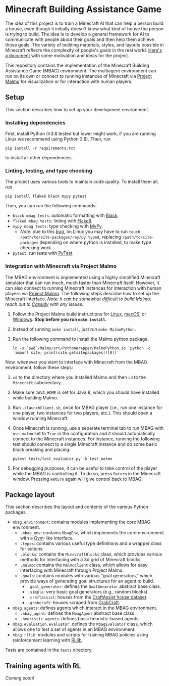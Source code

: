 # Minecraft Building Assistance Game

The idea of this project is to train a Minecraft AI that can help a person build a house, even though it initially doesn't know what kind of house the person is trying to build. The idea is to develop a general framework for AI to communicate with people about their goals and then help them achieve those goals. The variety of building materials, styles, and layouts possible in Minecraft reflects the complexity of people's goals in the real world. [Here's a document](https://docs.google.com/document/d/1OFFqyfHH55g8XXDsWV9ZyTasMjVPRFjqCEPsNhp6d9Y/edit?usp=sharing) with some motivation and ideas for the project.

This repository contains the implementation of the Minecraft Building Assistance Game (MBAG) environment. The multiagent environment can run on its own or connect to running instances of Minecraft via [Project Malmo](https://github.com/microsoft/malmo) for visualization or for interaction with human players.

## Setup

This section describes how to set up your development environment.

### Installing dependencies

First, install Python (≥3.8 tested but lower might work; if you are running Linux we recommend using Python 3.8). Then, run

    pip install -r requirements.txt

to install all other dependencies.

### Linting, testing, and type checking

The project uses various tools to maintain code quality. To install them all, run

    pip install flake8 black mypy pytest

Then, you can run the following commands:
 * `black mbag tests`: automatic formatting with [Black](https://black.readthedocs.io/en/stable/).
 * `flake8 mbag tests`: linting with [Flake8](https://flake8.pycqa.org/en/latest/).
 * `mypy mbag tests`: type checking with [MyPy](http://mypy-lang.org/).
    * *Note:* due to this [bug](https://github.com/ray-project/ray/issues/14431), on Linux you may have to run `touch /path/to/site-packages/ray/py.typed`, replacing `/path/to/site-packages` depending on where python is installed, to make type checking work.
 * `pytest`: run tests with [PyTest](https://docs.pytest.org/en/6.2.x/).

### Integration with Minecraft via Project Malmo

The MBAG environment is implemented using a highly simplified Minecraft simulator that can run much, much faster than Minecraft itself. However, it can also connect to running Minecraft instances for interaction with human players via [Project Malmo](https://github.com/microsoft/malmo). The following steps describe how to set up the Minecraft interface. *Note: it can be somewhat difficult to build Malmo; reach out to [Cassidy](mailto:cassidy_laidlaw@berkeley.edu) with any issues.*

 1. Follow the Project Malmo build instructions for [Linux](https://github.com/microsoft/malmo/blob/master/doc/build_linux.md), [macOS](https://github.com/microsoft/malmo/blob/master/doc/build_macosx.md), or [Windows](https://github.com/microsoft/malmo/blob/master/doc/build_windows.md). **Stop before you run `make install`.**
 2. Instead of running `make install`, just run `make MalmoPython`.
 3. Run the following command to install the Malmo python package:
    
        ln -s `pwd`/Malmo/src/PythonWrapper/MalmoPython.so `python -c 'import site; print(site.getsitepackages()[0])'`

Now, whenever you want to interface with Minecraft from the MBAG environment, follow these steps:

 1. `cd` to the directory where you installed Malmo and then `cd` to the `Minecraft` subdirectory.
 2. Make sure `JAVA_HOME` is set for Java 8, which you should have installed while building Malmo.
 3. Run `./launchClient.sh`, once for MBAG player (i.e., run one instance for one player, two instances for two players, etc.). This should open a window running Minecraft.
 4. Once Minecraft is running, use a seperate terminal tab to run MBAG with `use_malmo` set to `True` in the configuration and it should automatically connect to the Minecraft instances. For instance, running the following test should connect to a single Minecraft instance and do some basic block breaking and placing:

        pytest tests/test_evaluator.py -k test_malmo
 5. For debugging purposes, it can be useful to take control of the player while the MBAG is controlling it. To do so, press `Return` in the Minecraft window. Pressing `Return` again will give control back to MBAG.

## Package layout

This section describes the layout and contents of the various Python packages.

 * `mbag.environment`: contains modules implementing the core MBAG environment.
    * `.mbag_env`: contains `MbagEnv`, which implements the core environment with a [Gym](https://gym.openai.com/)-like interface.
    * `.types`: contains various useful type definitions and a wrapper class for actions.
    * `.blocks`: contains the `MinecraftBlocks` class, which provides various methods for interfacing with a 3d grid of Minecraft blocks.
    * `.malmo`: contains the `MalmoClient` class, which allows for easy interfacing with Minecraft through Project Malmo.
    * `.goals`: contains modules with various "goal generators," which provide ways of generating goal structures for an agent to build.
       * `.goal_generator`: defines the `GoalGenerator` abstract base class.
       * `.simple`: very basic goal generators (e.g., random blocks).
       * `.craftassist`: houses from the [CraftAssist house dataset](https://github.com/facebookresearch/craftassist#datasets).
       * `.grabcraft`: houses scraped from [GrabCraft](https://www.grabcraft.com/).
 * `mbag.agents`: defines agents which interact in the MBAG environment.
    * `.mbag_agent`: defines the `MbagAgent` abstract base class.
    * `.heuristic_agents`: defines basic heuristic-based agents.
 * `mbag.evaluation.evaluator`: defines the `MbagEvaluator` class, which allows one to test a set of agents in an MBAG environment.
 * `mbag.rllib`: modules and scripts for training MBAG policies using reinforcement learning with [RLlib](https://www.ray.io/rllib).

Tests are contained in the `tests` directory.

## Training agents with RL

*Coming soon!*
